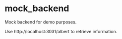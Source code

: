 # mock_backend
Mock backend for demo purposes.

Use http://localhost:3031/albert to retrieve information.